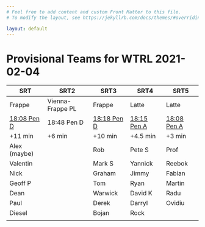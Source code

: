 ```yaml
---
# Feel free to add content and custom Front Matter to this file.
# To modify the layout, see https://jekyllrb.com/docs/themes/#overriding-theme-defaults

layout: default
---
```


# Provisional Teams for WTRL 2021-02-04

| SRT | SRT2 | SRT3 | SRT4 | SRT5 |
| --- | ---- | ---- | ---- | ---- |
| Frappe | Vienna-Frappe PL | Frappe | Latte | Latte |
| [18:08 Pen D](https://www.zwift.com/events/view/1645474) | 18:48 Pen D | [18:18 Pen D](https://www.zwift.com/events/view/1645480) | [18:15 Pen A](https://www.zwift.com/events/view/1645480) | [18:08 Pen A](https://www.zwift.com/events/view/1645480) | 
| +11 min | +6 min | +10 min | +4.5 min | +3 min |
| Alex (maybe) | | Rob | Pete S | Prof | 
| Valentin | | Mark S | Yannick | Reebok | 
| Nick | | Graham | Jimmy | Fabian | 
| Geoff P | | Tom | Ryan | Martin | 
| Dean | | Warwick | David K | Radu | 
| Paul | | Derek | Darryl | Ovidiu | 
| Diesel | | Bojan | Rock | | 
| | | | | | 
